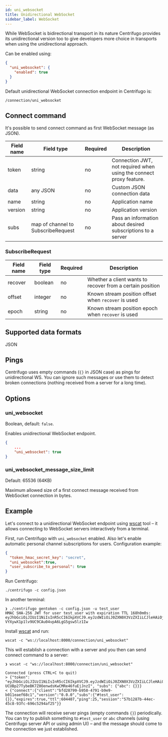 ```yaml
---
id: uni_websocket
title: Unidirectional WebSocket
sidebar_label: WebSocket
---
```


While WebSocket is bidirectional transport in its nature Centrifugo provides its unidirectional version too to give developers more choice in transports when using the unidirectional approach.

Can be enabled using:

```json title=config.json
{
  "uni_websocket": {
    "enabled": true
  }
}
```

Default unidirectional WebSocket connection endpoint in Centrifugo is:

```
/connection/uni_websocket
```

## Connect command

It's possible to send connect command as first WebSocket message (as JSON).

| Field name | Field type | Required | Description  |
| -------------- | -------------- | ------------ | ---- |
| token       | string  | no | Connection JWT, not required when using the connect proxy feature.       |
| data       | any JSON       | no | Custom JSON connection data        |
| name  | string       | no |   Application name         |
| version  | string       | no |   Application version         |
| subs  | map of channel to SubscribeRequest       | no |   Pass an information about desired subscriptions to a server |

### SubscribeRequest

| Field name | Field type | Required | Description  |
| -------------- | -------------- | ------------ | ---- |
| recover       | boolean  | no | Whether a client wants to recover from a certain position       |
| offset       | integer       | no | Known stream position offset when `recover` is used        |
| epoch  | string       | no |   Known stream position epoch when `recover` is used         |

## Supported data formats

JSON

## Pings

Centrifugo uses empty commands (`{}` in JSON case) as pings for unidirectional WS. You can ignore such messages or use them to detect broken connections (nothing received from a server for a long time).

## Options

### uni_websocket

Boolean, default: `false`.

Enables unidirectional WebSocket endpoint.

```json title="config.json"
{
    ...
    "uni_websocket": true
}
```

### uni_websocket_message_size_limit

Default: 65536 (64KB)

Maximum allowed size of a first connect message received from WebSocket connection in bytes.

## Example

Let's connect to a unidirectional WebSocket endpoint using [wscat](https://github.com/websockets/wscat) tool – it allows connecting to WebSocket servers interactively from a terminal.

First, run Centrifugo with `uni_websocket` enabled. Also let's enable automatic personal channel subscriptions for users. Configuration example:

```json title="config.json"
{
  "token_hmac_secret_key": "secret",
  "uni_websocket":true,
  "user_subscribe_to_personal": true
}
```

Run Centrifugo:

```
./centrifugo -c config.json
```

In another terminal:

```
❯ ./centrifugo gentoken -c config.json -u test_user
HMAC SHA-256 JWT for user test_user with expiration TTL 168h0m0s:
eyJhbGciOiJIUzI1NiIsInR5cCI6IkpXVCJ9.eyJzdWIiOiJ0ZXN0X3VzZXIiLCJleHAiOjE2MzAxMzAxNzB9.u7anX-VYXywX1p1lv9UC9CAu04vpA6LgG5gsw5lz1Iw
```

Install [wscat](https://github.com/websockets/wscat) and run:

```
wscat -c "ws://localhost:8000/connection/uni_websocket"
```

This will establish a connection with a server and you then can send connect command to a server:

```
❯ wscat -c "ws://localhost:8000/connection/uni_websocket"

Connected (press CTRL+C to quit)
> {"token": "eyJhbGciOiJIUzI1NiIsInR5cCI6IkpXVCJ9.eyJzdWIiOiJ0ZXN0X3VzZXIiLCJleHAiOjE2NTY1MDMwNDV9.3UYL-UCUBp27TybeBK7Z0OenwdsKwCMRe46fuEjJnzI", "subs": {"abc": {}}}
< {"connect":{"client":"bfd28799-b958-4791-b9e9-b011eaef68c1","version":"0.0.0","subs":{"#test_user":{}},"expires":true,"ttl":604407,"ping":25,"session":"57b1287b-44ec-45c8-93fc-696c5294af25"}}
```

The connection will receive server pings (empty commands `{}`) periodically. You can try to publish something to `#test_user` or `abc` channels (using Centrifugo server API or using admin UI) – and the message should come to the connection we just established.
